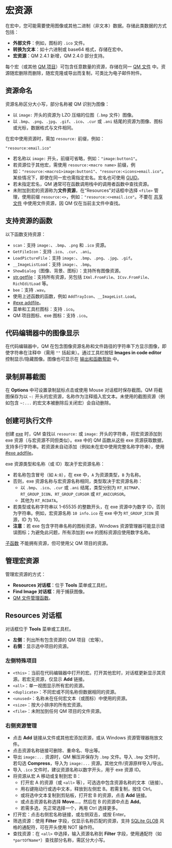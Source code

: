 # 宏资源

在宏中，您可能需要使用图像或其他二进制（非文本）数据。存储此类数据的方式包括：

- **外部文件**：例如，图标的 `.ico` 文件。
- **转换为文本**：如十六进制或 base64 格式，存储在宏中。
- **宏资源**：QM 2.4.1 新增，QM 2.4.0 部分支持。

每个宏（或其他 [QM 项目](IDH_ITEMS.md)）可包含任意数量的资源，存储在同一 [QM 文件](IDH_QML.md) 中。资源随宏删除而删除，随宏克隆或导出而复制，可类比为电子邮件附件。

## 资源命名

资源名称区分大小写，部分名称被 QM 识别为图像：

- 以 `image:` 开头的资源为 LZO 压缩的位图（`.bmp` 文件）图像。
- 以 `.bmp`、`.png`、`.jpg`、`.gif`、`.ico`、`.cur` 或 `.ani` 结尾的资源为图像、图标或光标，数据格式与文件相同。

在宏中使用资源时，需加 `resource:` 前缀，例如：

```qm
"resource:email.ico"
```

- 若名称以 `image:` 开头，前缀可省略，例如：`"image:button1"`。
- 若资源位于其他宏，需使用 `resource:<macro name>` 前缀，例如：`"resource:<macro1>image:button1"`、`"resource:<icons>email.ico"`。某些情况下，即使在同一宏也需指定宏名。宏名也可使用 [GUID](IDP_GUID.md)。
- 若未指定宏名，QM 通常可在函数调用栈中的调用者函数中查找资源。
- 未附加到宏的资源称为**文件资源**，在“Resources”对话框中选择 `<file>` 管理，使用前缀 `resource:<>`，例如：`"resource:<>email.ico"`。不要在 [共享文件](IDH_QML.md) 中使用文件资源，因 QM 仅在当前主文件中查找。

## 支持资源的函数

以下函数支持资源：

- `scan`：支持 `image:`、`.bmp`、`.png` 和 `.ico` 资源。
- `GetFileIcon`：支持 `.ico`、`.cur`、`.ani`。
- `LoadPictureFile`：支持 `image:`、`.bmp`、`.png`、`.jpg`、`.gif`。
- `__ImageListLoad`：支持 `image:`、`.bmp`。
- `ShowDialog`（图像、背景、图标）：支持所有图像资源。
- [str.getfile](IDP_S_FILE.md)：支持所有资源，另包括 `IXml.FromFile`、`ICsv.FromFile`、`RichEditLoad` 等。
- `bee`：支持 `.wav`。
- 使用上述函数的函数，例如 `AddTrayIcon`、`__ImageList.Load`。
- [#exe addfile](IDP_DIR_EXE.md)。
- 菜单和工具栏图标：支持 `.ico`。
- QM 项目图标、exe 图标：支持 `.ico`。

## 代码编辑器中的图像显示

在代码编辑器中，QM 在包含图像资源名称和文件路径的字符串下方显示图像，即使字符串在注释中（需用 `""` 括起来）。通过工具栏按钮 **Images in code editor** 控制显示/隐藏图像。图像也可显示在 [输出和函数帮助](IDP_F1.md) 中。

## 录制屏幕截图

在 **Options** 中可设置录制鼠标点击或使用 Mouse 对话框时保存截图。QM 将截图保存为以 `~:` 开头的宏资源，名称作为注释插入宏文本。未使用的截图资源（例如包含 `~:...` 的宏文本被删除后关闭宏）会自动删除。

## 创建可执行文件

创建 [exe](IDH_MAKEEXE.md) 时，QM 查找以 `resource:` 或 `image:` 开头的字符串，将宏资源添加到 exe 资源（与宏资源不同但类似）。exe 中的 QM 函数从这些 exe 资源获取数据，支持多行字符串。若资源未自动添加（例如未在宏中使用完整名称字符串），使用 [#exe addfile](IDP_DIR_EXE.md)。

exe 资源类型和名称（或 ID）取决于宏资源名称：
- 若名称包含冒号（如 `A:B`），在 exe 中，`A` 为资源类型，`B` 为名称。
- 否则，exe 资源名称与宏资源名称相同，类型取决于宏资源名称：
  - 以 `.bmp`、`.ico`、`.cur` 或 `.ani` 结尾，类型分别为 `RT_BITMAP`、`RT_GROUP_ICON`、`RT_GROUP_CURSOR` 或 `RT_ANICURSOR`。
  - 其他为 `RT_RCDATA`。
- 若类型或名称字符串以 1-65535 的整数开头，在 exe 资源中为数字 ID，否则为字符串。例如，宏资源名称 `10 info.ico` 在 exe 中为 `RT_GROUP_ICON` 资源，ID 为 10。
- **注意**：若 exe 包含字符串名称的图标资源，Windows 资源管理器可能显示错误图标；为避免此问题，所有添加到 exe 的图标资源应使用数字名称。

[子函数](IDP_DIR_SUB.md) 不能拥有资源，但可使用父 QM 项目的资源。

## 管理宏资源

管理宏资源的方式：

- **Resources 对话框**：位于 **Tools** 菜单或工具栏。
- **Find Image 对话框**：用于捕获图像。
- [QM 文件管理函数](IDP_QMFILE.md)。

## Resources 对话框

对话框位于 **Tools** 菜单或工具栏。

- **左侧**：列出所有包含资源的 QM 项目（宏等）。
- **右侧**：显示选中项目的资源。

### 左侧特殊项目

- `<this>`：当前在代码编辑器中打开的宏。打开其他宏时，对话框更新显示其资源。若宏无资源，仅显示 **Add** 链接。
- `<all>`：单一视图显示所有宏的资源。
- `<duplicate>`：不同宏或不同名称但数据相同的资源。
- `<unused>`：名称未在任何宏文本（或图标）中使用的资源。
- `<size>`：按大小排序的所有宏资源。
- `<file>`：未附加到任何 QM 项目的文件资源。

### 右侧资源管理

- 点击 **Add** 链接从文件或其他宏添加资源，或从 Windows 资源管理器拖放文件。
- 点击资源名称链接可删除、重命名、导出等。
- 导出 `image:...` 资源时，QM 解压并保存为 `.bmp` 文件。导入 `.bmp` 文件时，若勾选 **Compress**，导入为 `image:...` 资源。其他文件/资源原样导入/导出。
- 导入 `.ico` 文件时，建议资源名称以数字开头，用于 exe 资源 ID。
- 将资源从宏 A 移动或复制到宏 B：
  - 打开宏 A 的资源（或 `<all>` 等），可选选中包含资源名称的文本（链接）。
  - 用右键拖动行或选中文本，释放到左侧宏 B。若需复制，按住 Ctrl。
  - 或将选中文本复制到剪贴板，打开宏 B 的资源，点击 **Add** 链接。
  - 或点击资源名称选择 **Move...**，然后在 B 的资源中点击 **Add**。
  - 若需多选，先正常选择一个，再用 Ctrl 选择更多。
- 打开宏：点击右侧宏名称链接，或左侧双击，或按 Enter。
- 筛选资源：使用 **Filter** 字段，仅显示名称匹配的资源，支持 [SQLite GLOB](IDP_WILDCARD.md) 风格的通配符，可在开头使用 NOT 操作符。
- 查找资源：在 `<all>` 中选择，输入资源名称到 **Filter** 字段，使用通配符（如 `*partOfName*`）查找部分名称，需区分大小写。